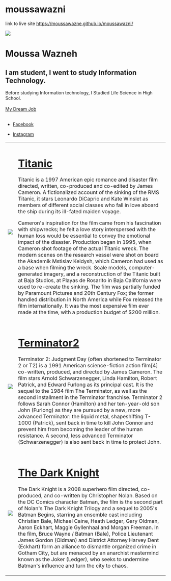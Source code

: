 # moussawazni
link to live site https://moussawazne.github.io/moussawazni/
<!DOCTYPE html>
<html>
<head>
	<title>Moussa Wazneh</title>
	<Link href="http://maxcdn.bootstrapcdn.com/font=awesome/4.2.0/css/font=awesome-awesome.min.css"rel="stylesheet">
	<link rel="stylesheet" type="text/css" href="style.css">
</head>
<body>
	<img src="Images\Programmer.jfif">
	<h1>Moussa Wazneh</h1>
	<h2>
		I am student, I went to study Information Technology.
	</h2>
	Before studying Information technology, I Studied Life Science in High School.
	<br>
	<br>
	<a href="https://www.bartleby.com/essay/A-Career-as-a-Computer-Programmer-PKJH2MPYTJ">My Dream Job</a>
	</br>
	<td>
		<br>
		<ul><li>
		<a href ="https://facebook.com/78816160">Facebook</a>
	</br>
</ul></li>
	</td>
<ul>
	<li>
		<a href ="https://instagram.com/moussawazne">Instagram</a>
	</li>
</ul>
<table>
	<tr>
		<td>
	<img src="Images\Titanic.jfif">
		<td>
			<h1>
		<a href="https://www.youtube.com/watch?v=rs9w5bgtJC8">Titanic</a>
		</h1>
		<p>
		Titanic is a 1997 American epic romance and disaster film directed, written, co-produced and co-edited by James Cameron. A fictionalized account of the sinking of the RMS Titanic, it stars Leonardo DiCaprio and Kate Winslet as members of different social classes who fall in love aboard the ship during its ill-fated maiden voyage.

Cameron's inspiration for the film came from his fascination with shipwrecks; he felt a love story interspersed with the human loss would be essential to convey the emotional impact of the disaster. Production began in 1995, when Cameron shot footage of the actual Titanic wreck. The modern scenes on the research vessel were shot on board the Akademik Mstislav Keldysh, which Cameron had used as a base when filming the wreck. Scale models, computer-generated imagery, and a reconstruction of the Titanic built at Baja Studios, at Playas de Rosarito in Baja California were used to re-create the sinking. The film was partially funded by Paramount Pictures and 20th Century Fox; the former handled distribution in North America while Fox released the film internationally. It was the most expensive film ever made at the time, with a production budget of $200 million.
	</p>
	</td>
</tr>
	<tr>
		<td>
	<img src="Images\Terminator.jfif">
			<td>
				<h1>
		<a href="https://www.dailymotion.com/video/x4ktn30">Terminator2</a>
	</h1>
		<p>
			Terminator 2: Judgment Day (often shortened to Terminator 2 or T2) is a 1991 American science-fiction action film[4] co-written, produced, and directed by James Cameron. The film stars Arnold Schwarzenegger, Linda Hamilton, Robert Patrick, and Edward Furlong as its principal cast. It is the sequel to the 1984 film The Terminator, as well as the second installment in the Terminator franchise. Terminator 2 follows Sarah Connor (Hamilton) and her ten-year-old son John (Furlong) as they are pursued by a new, more advanced Terminator: the liquid metal, shapeshifting T-1000 (Patrick), sent back in time to kill John Connor and prevent him from becoming the leader of the human resistance. A second, less advanced Terminator (Schwarzenegger) is also sent back in time to protect John.
		</p>
		</td>
	</tr>
<tr>
		<td>
	<img src="Images\The Dark Knight.jfif">
		<td>
			<h1>
		<a href="https://www.youtube.com/watch?v=-5uAvjak4hg">The Dark Knight</a>
		</h1>
		<p>
		The Dark Knight is a 2008 superhero film directed, co-produced, and co-written by Christopher Nolan. Based on the DC Comics character Batman, the film is the second part of Nolan's The Dark Knight Trilogy and a sequel to 2005's Batman Begins, starring an ensemble cast including Christian Bale, Michael Caine, Heath Ledger, Gary Oldman, Aaron Eckhart, Maggie Gyllenhaal and Morgan Freeman. In the film, Bruce Wayne / Batman (Bale), Police Lieutenant James Gordon (Oldman) and District Attorney Harvey Dent (Eckhart) form an alliance to dismantle organized crime in Gotham City, but are menaced by an anarchist mastermind known as the Joker (Ledger), who seeks to undermine Batman's influence and turn the city to chaos.
	</p>
	</td>
</tr>
</table>
</body>
</html>
